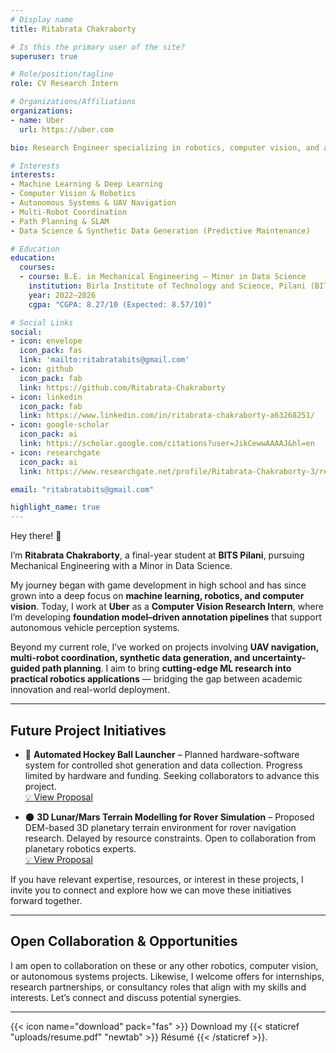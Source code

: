 ```yaml
---
# Display name
title: Ritabrata Chakraborty

# Is this the primary user of the site?
superuser: true

# Role/position/tagline
role: CV Research Intern

# Organizations/Affiliations
organizations:
- name: Uber
  url: https://uber.com

bio: Research Engineer specializing in robotics, computer vision, and autonomous systems. Currently developing automated data annotation solutions with foundation models for autonomous vehicles at Uber.

# Interests
interests:
- Machine Learning & Deep Learning
- Computer Vision & Robotics
- Autonomous Systems & UAV Navigation
- Multi-Robot Coordination
- Path Planning & SLAM
- Data Science & Synthetic Data Generation (Predictive Maintenance)

# Education
education:
  courses:
  - course: B.E. in Mechanical Engineering — Minor in Data Science
    institution: Birla Institute of Technology and Science, Pilani (BITS Pilani)
    year: 2022–2026
    cgpa: "CGPA: 8.27/10 (Expected: 8.57/10)"

# Social Links
social:
- icon: envelope
  icon_pack: fas
  link: 'mailto:ritabratabits@gmail.com'
- icon: github
  icon_pack: fab
  link: https://github.com/Ritabrata-Chakraborty
- icon: linkedin
  icon_pack: fab
  link: https://www.linkedin.com/in/ritabrata-chakraborty-a63268251/
- icon: google-scholar
  icon_pack: ai
  link: https://scholar.google.com/citations?user=JikCewwAAAAJ&hl=en
- icon: researchgate
  icon_pack: ai
  link: https://www.researchgate.net/profile/Ritabrata-Chakraborty-3/research

email: "ritabratabits@gmail.com"

highlight_name: true
---
```


Hey there! :wave:

I’m **Ritabrata Chakraborty**, a final-year student at **BITS Pilani**, pursuing Mechanical Engineering with a Minor in Data Science.  

My journey began with game development in high school and has since grown into a deep focus on **machine learning, robotics, and computer vision**. Today, I work at **Uber** as a **Computer Vision Research Intern**, where I’m developing **foundation model–driven annotation pipelines** that support autonomous vehicle perception systems.

Beyond my current role, I’ve worked on projects involving **UAV navigation, multi-robot coordination, synthetic data generation, and uncertainty-guided path planning**. I aim to bring **cutting-edge ML research into practical robotics applications** — bridging the gap between academic innovation and real-world deployment.

---

## Future Project Initiatives

- 🏑 **Automated Hockey Ball Launcher** – Planned hardware-software system for controlled shot generation and data collection. Progress limited by hardware and funding. Seeking collaborators to advance this project.  
[💡 View Proposal](https://docs.google.com/document/d/1HRz1ukUfeNL3hqlYc-ujwStbHiagaJXslbwzokdMNBc/edit?tab=t.0)
  
- 🌑 **3D Lunar/Mars Terrain Modelling for Rover Simulation** – Proposed DEM-based 3D planetary terrain environment for rover navigation research. Delayed by resource constraints. Open to collaboration from planetary robotics experts.  
[💡 View Proposal](https://docs.google.com/document/d/1HRz1ukUfeNL3hqlYc-ujwStbHiagaJXslbwzokdMNBc/edit?tab=t.0)

If you have relevant expertise, resources, or interest in these projects, I invite you to connect and explore how we can move these initiatives forward together.

---

## Open Collaboration & Opportunities

I am open to collaboration on these or any other robotics, computer vision, or autonomous systems projects. Likewise, I welcome offers for internships, research partnerships, or consultancy roles that align with my skills and interests. Let’s connect and discuss potential synergies.

---

{{< icon name="download" pack="fas" >}} Download my {{< staticref "uploads/resume.pdf" "newtab" >}} Résumé {{< /staticref >}}.
